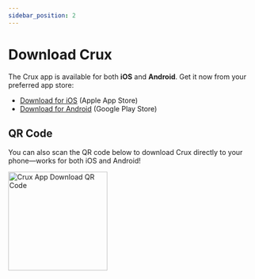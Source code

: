 ```yaml
---
sidebar_position: 2
---
```


# Download Crux

The Crux app is available for both **iOS** and **Android**. Get it now from your preferred app store:

- [Download for iOS](https://apps.apple.com/ca/app/climb-with-crux/id6448704757) (Apple App Store)
- [Download for Android](https://play.google.com/store/apps/details?id=ca.cruxapp.twa) (Google Play Store)

## QR Code

You can also scan the QR code below to download Crux directly to your phone—works for both iOS and Android!

<img src="/img/crux-app-download-qr-code.png" alt="Crux App Download QR Code" width="200px" />
